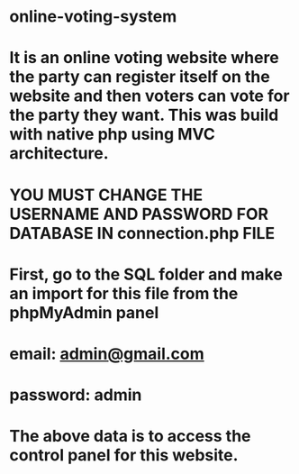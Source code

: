 # online-voting-system
# It is an online voting website where the party can register itself on the website and then voters can vote for the party they want. This was build with native php using MVC architecture.
# YOU MUST CHANGE THE USERNAME AND PASSWORD FOR DATABASE IN connection.php FILE
# First, go to the SQL folder and make an import for this file from the phpMyAdmin panel
# email: admin@gmail.com
# password: admin
# The above data is to access the control panel for this website.